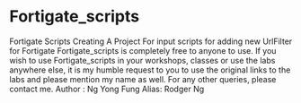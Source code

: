 # Fortigate_scripts
Fortigate Scripts
Creating A Project For input scripts for adding new UrlFilter for Fortigate
Fortigate_scripts is completely free to anyone to use. If you wish to use Fortigate_scripts in your workshops, classes or use the labs anywhere else, it is my humble request to you to use the original links to the labs and please mention my name as well. For any other queries, please contact me.
Author : Ng Yong Fung 
Alias: Rodger Ng
